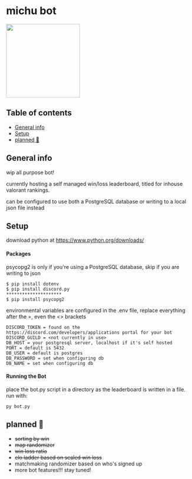 # michu bot

<img src="https://cdn.discordapp.com/attachments/755958167908909108/756009280234324078/Untitled-1.png"  width="200" height="auto">

## Table of contents
* [General info](#general-info)
* [Setup](#setup)
* [planned 🚧](#planned)

## General info
wip all purpose bot!

currently hosting a self managed win/loss leaderboard, titled for inhouse valorant rankings. 

can be configured to use both a PostgreSQL database or writing to a local json file instead

## Setup
download python at https://www.python.org/downloads/

#### Packages
psycopg2 is only if you're using a PostgreSQL database, skip if you are writing to json
```
$ pip install dotenv
$ pip install discord.py
*********************
$ pip install psycopg2
```
environmental variables are configured in the .env file,  replace everything after the =, even the <> brackets
```
DISCORD_TOKEN = found on the https://discord.com/developers/applications portal for your bot
DISCORD_GUILD = <not currently in use>
DB_HOST = your postgresql server, localhost if it's self hosted
PORT = default is 5432
DB_USER = default is postgres
DB_PASSWORD = set when configuring db
DB_NAME = set when configuring db
```

#### Running the Bot
place the bot.py script in a directory as the leaderboard is written in a file. run with:
```
py bot.py
```
## planned 🚧
- ~~sorting by win~~
- ~~map randomizer~~
- ~~win loss ratio~~
- ~~elo ladder based on scaled win loss~~
- matchmaking randomizer based on who's signed up
- more bot features!!!
stay tuned!
